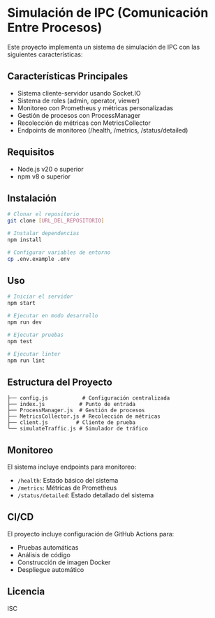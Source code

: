 # Simulación de IPC (Comunicación Entre Procesos)

Este proyecto implementa un sistema de simulación de IPC con las siguientes características:

## Características Principales

- Sistema cliente-servidor usando Socket.IO
- Sistema de roles (admin, operator, viewer)
- Monitoreo con Prometheus y métricas personalizadas
- Gestión de procesos con ProcessManager
- Recolección de métricas con MetricsCollector
- Endpoints de monitoreo (/health, /metrics, /status/detailed)

## Requisitos

- Node.js v20 o superior
- npm v8 o superior

## Instalación

```bash
# Clonar el repositorio
git clone [URL_DEL_REPOSITORIO]

# Instalar dependencias
npm install

# Configurar variables de entorno
cp .env.example .env
```

## Uso

```bash
# Iniciar el servidor
npm start

# Ejecutar en modo desarrollo
npm run dev

# Ejecutar pruebas
npm test

# Ejecutar linter
npm run lint
```

## Estructura del Proyecto

```
├── config.js           # Configuración centralizada
├── index.js           # Punto de entrada
├── ProcessManager.js  # Gestión de procesos
├── MetricsCollector.js # Recolección de métricas
├── client.js         # Cliente de prueba
└── simulateTraffic.js # Simulador de tráfico
```

## Monitoreo

El sistema incluye endpoints para monitoreo:

- `/health`: Estado básico del sistema
- `/metrics`: Métricas de Prometheus
- `/status/detailed`: Estado detallado del sistema

## CI/CD

El proyecto incluye configuración de GitHub Actions para:

- Pruebas automáticas
- Análisis de código
- Construcción de imagen Docker
- Despliegue automático

## Licencia

ISC
